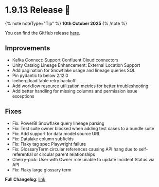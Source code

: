 # 1.9.13 Release 🎉

{% note noteType="Tip" %}
**10th October 2025**
{% /note %}

You can find the GitHub release [here](https://github.com/open-metadata/OpenMetadata/releases/tag/1.9.13-release).

## Improvements

- Kafka Connect: Support Confluent Cloud connectors
- Unity Catalog Lineage Enhancement: External Location Support
- Add pagination for Snowflake usage and lineage queries SQL
- Pin pydantic to below 2.12.0
- Iceberg load table retry backoff
- Add workflow resource utilization metrics for better troubleshooting
- Add better handling for missing columns and permission issue exceptions

## Fixes

- Fix: PowerBI Snowflake query lineage parsing
- Fix: Test suite owner blocked when adding test cases to a bundle suite
- Fix: Add support for data model source URL
- Fix: Datalake column subfields
- Fix: Flaky tag spec Playwright failure
- Fix: GlossaryTerm circular references causing API hang due to self-referential or circular parent relationships
- Cherry-pick: User with Owner role unable to update Incident Status via API
- Fix: Flaky large glossary term

**Full Changelog**: [link](https://github.com/open-metadata/OpenMetadata/compare/1.9.12-release...1.9.13-release)
